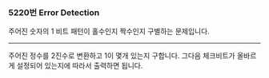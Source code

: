 ### 5220번 Error Detection

주어진 숫자의 1 비트 패턴이 홀수인지 짝수인지 구별하는 문제입니다.

---

주어진 정수를 2진수로 변환하고 1이 몇개 있는지 구합니다. 그다음 체크비트가 올바르게 설정되어 있는지에 따라서 출력하면 됩니다.


